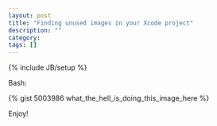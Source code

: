 ```yaml
---
layout: post
title: "Finding unused images in your Xcode project"
description: ""
category: 
tags: []
---
```

{% include JB/setup %}

Bash:

 {% gist 5003986 what_the_hell_is_doing_this_image_here %}


Enjoy!